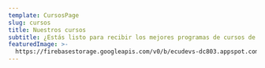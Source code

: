 ```yaml
---
template: CursosPage
slug: cursos
title: Nuestros cursos
subtitle: ¿Estás listo para recibir los mejores programas de cursos de tecnologías?
featuredImage: >-
  https://firebasestorage.googleapis.com/v0/b/ecudevs-dc803.appspot.com/o/fotos-landing%2FIMG_0828.JPG?alt=media&token=37d37000-f020-4e00-86d4-e073d359f0d5
---
```

